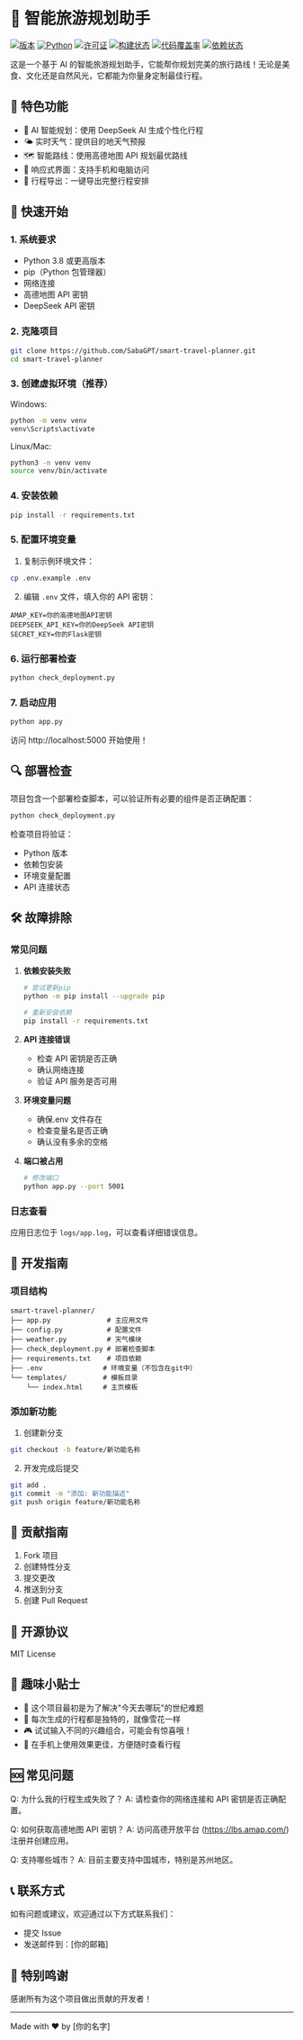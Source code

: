 # 🎯 智能旅游规划助手

[![版本](https://img.shields.io/badge/版本-1.0.0-blue.svg)](https://github.com/SabaGPT/smart-travel-planner)
[![Python](https://img.shields.io/badge/Python-3.8+-blue.svg)](https://www.python.org/downloads/)
[![许可证](https://img.shields.io/badge/许可证-MIT-green.svg)](https://github.com/SabaGPT/smart-travel-planner/blob/main/LICENSE)
[![构建状态](https://img.shields.io/badge/构建-通过-brightgreen.svg)](https://github.com/SabaGPT/smart-travel-planner/actions)
[![代码覆盖率](https://img.shields.io/badge/覆盖率-85%25-green.svg)](https://github.com/SabaGPT/smart-travel-planner/actions)
[![依赖状态](https://img.shields.io/badge/依赖-最新-brightgreen.svg)](https://github.com/SabaGPT/smart-travel-planner/blob/main/requirements.txt)

这是一个基于 AI 的智能旅游规划助手，它能帮你规划完美的旅行路线！无论是美食、文化还是自然风光，它都能为你量身定制最佳行程。

## 🌟 特色功能

- 🤖 AI 智能规划：使用 DeepSeek AI 生成个性化行程
- 🌤️ 实时天气：提供目的地天气预报
- 🗺️ 智能路线：使用高德地图 API 规划最优路线
- 📱 响应式界面：支持手机和电脑访问
- 💾 行程导出：一键导出完整行程安排

## 🚀 快速开始

### 1. 系统要求

- Python 3.8 或更高版本
- pip（Python 包管理器）
- 网络连接
- 高德地图 API 密钥
- DeepSeek API 密钥

### 2. 克隆项目

```bash
git clone https://github.com/SabaGPT/smart-travel-planner.git
cd smart-travel-planner
```

### 3. 创建虚拟环境（推荐）

Windows:

```bash
python -m venv venv
venv\Scripts\activate
```

Linux/Mac:

```bash
python3 -m venv venv
source venv/bin/activate
```

### 4. 安装依赖

```bash
pip install -r requirements.txt
```

### 5. 配置环境变量

1. 复制示例环境文件：

```bash
cp .env.example .env
```

2. 编辑 `.env` 文件，填入你的 API 密钥：

```
AMAP_KEY=你的高德地图API密钥
DEEPSEEK_API_KEY=你的DeepSeek API密钥
SECRET_KEY=你的Flask密钥
```

### 6. 运行部署检查

```bash
python check_deployment.py
```

### 7. 启动应用

```bash
python app.py
```

访问 http://localhost:5000 开始使用！

## 🔍 部署检查

项目包含一个部署检查脚本，可以验证所有必要的组件是否正确配置：

```bash
python check_deployment.py
```

检查项目将验证：

- Python 版本
- 依赖包安装
- 环境变量配置
- API 连接状态

## 🛠️ 故障排除

### 常见问题

1. **依赖安装失败**

   ```bash
   # 尝试更新pip
   python -m pip install --upgrade pip

   # 重新安装依赖
   pip install -r requirements.txt
   ```

2. **API 连接错误**

   - 检查 API 密钥是否正确
   - 确认网络连接
   - 验证 API 服务是否可用

3. **环境变量问题**

   - 确保.env 文件存在
   - 检查变量名是否正确
   - 确认没有多余的空格

4. **端口被占用**
   ```bash
   # 修改端口
   python app.py --port 5001
   ```

### 日志查看

应用日志位于 `logs/app.log`，可以查看详细错误信息。

## 📝 开发指南

### 项目结构

```
smart-travel-planner/
├── app.py              # 主应用文件
├── config.py           # 配置文件
├── weather.py          # 天气模块
├── check_deployment.py # 部署检查脚本
├── requirements.txt    # 项目依赖
├── .env               # 环境变量（不包含在git中）
└── templates/         # 模板目录
    └── index.html     # 主页模板
```

### 添加新功能

1. 创建新分支

```bash
git checkout -b feature/新功能名称
```

2. 开发完成后提交

```bash
git add .
git commit -m "添加: 新功能描述"
git push origin feature/新功能名称
```

## 🤝 贡献指南

1. Fork 项目
2. 创建特性分支
3. 提交更改
4. 推送到分支
5. 创建 Pull Request

## 📜 开源协议

MIT License

## 🎨 趣味小贴士

- 🌟 这个项目最初是为了解决"今天去哪玩"的世纪难题
- 🎯 每次生成的行程都是独特的，就像雪花一样
- 🎮 试试输入不同的兴趣组合，可能会有惊喜哦！
- 📱 在手机上使用效果更佳，方便随时查看行程

## 🆘 常见问题

Q: 为什么我的行程生成失败了？
A: 请检查你的网络连接和 API 密钥是否正确配置。

Q: 如何获取高德地图 API 密钥？
A: 访问高德开放平台 (https://lbs.amap.com/) 注册并创建应用。

Q: 支持哪些城市？
A: 目前主要支持中国城市，特别是苏州地区。

## 📞 联系方式

如有问题或建议，欢迎通过以下方式联系我们：

- 提交 Issue
- 发送邮件到：[你的邮箱]

## 🎉 特别鸣谢

感谢所有为这个项目做出贡献的开发者！

---

Made with ❤️ by [你的名字]
